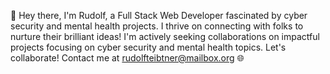 👋 Hey there, I'm Rudolf, a Full Stack Web Developer fascinated by cyber security and mental health projects. I thrive on connecting with folks to nurture their brilliant ideas! I'm actively seeking collaborations on impactful projects focusing on cyber security and mental health topics. Let's collaborate! Contact me at rudolfteibtner@mailbox.org 🌐

<!---
Rudolfus/Rudolfus is a ✨ special ✨ repository because its `README.md` (this file) appears on your GitHub profile.
You can click the Preview link to take a look at your changes.
--->
